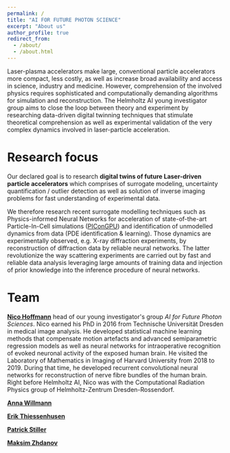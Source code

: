```yaml
---
permalink: /
title: "AI FOR FUTURE PHOTON SCIENCE"
excerpt: "About us"
author_profile: true
redirect_from: 
  - /about/
  - /about.html
---
```


Laser-plasma accelerators make large, conventional particle accelerators more compact, less costly, as well as increase broad availability and access in science, industry and medicine. However, comprehension of the involved physics requires sophisticated and computationally demanding algorithms for simulation and reconstruction. The Helmholtz AI young investigator group aims to close the loop between theory and experiment by researching data-driven digital twinning techniques that stimulate theoretical comprehension as well as experimental validation of the very complex dynamics involved in laser-particle acceleration.

Research focus
======
Our declared goal is to research **digital twins of future Laser-driven particle accelerators** which comprises of surrogate modeling, uncertainty quantification / outlier detection as well as solution of inverse imaging problems for fast understanding of experimental data.

We therefore research recent surrogate modelling techniques such as Physics-informed Neural Networks for acceleration of state-of-the-art Particle-In-Cell simulations ([PIConGPU](https://github.com/ComputationalRadiationPhysics/picongpu)) and identification of unmodelled dynamics from data (PDE identification & learning).  Those dynamics are experimentally observed, e.g. X-ray diffraction experiments, by reconstruction of diffraction data by reliable neural networks. The latter revolutionize the way scattering experiments are carried out by fast and reliable data analysis leveraging large amounts of training data and injection of prior knowledge into the inference procedure of neural networks.

Team
======
[**Nico Hoffmann**](mailto:n.hoffmann@hzdr.de) head of our young investigator's group *AI for Future Photon Sciences*. Nico earned his PhD in 2016 from Technische Universität Dresden in medical image analysis. He developed statistical machine learning methods that compensate motion artefacts and advanced semiparametric regression models as well as neural networks for intraoperative recognition of evoked neuronal activity of the exposed human brain. He visited the Laboratory of Mathematics in Imaging of Harvard University from 2018 to 2019. During that time, he developed recurrent convolutional neural networks for reconstruction of nerve fibre bundles of the human brain. Right before Helmholtz AI, Nico was with the Computational Radiation Physics group of Helmholtz-Zentrum Dresden-Rossendorf. 

[**Anna Willmann**](XXX)

[**Erik Thiessenhusen**](XXX)

[**Patrick Stiller**](XXX)

[**Maksim Zhdanov**](XXX)
